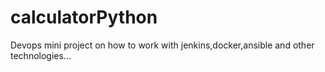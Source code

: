 # calculatorPython
Devops mini project on how to work with jenkins,docker,ansible and other technologies... 
